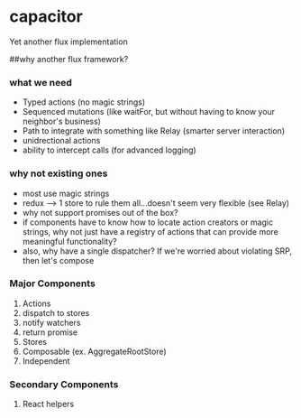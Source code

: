 # capacitor
Yet another flux implementation

##why another flux framework?

### what we need
 * Typed actions (no magic strings)
 * Sequenced mutations (like waitFor, but without having to know your neighbor's business)
 * Path to integrate with something like Relay (smarter server interaction)
 * unidrectional actions
 * ability to intercept calls (for advanced logging)

### why not existing ones
 * most use magic strings
 * redux --> 1 store to rule them all...doesn't seem very flexible (see Relay)
 * why not support promises out of the box?
 * if components have to know how to locate action creators or magic strings, why not just have a registry of actions that can provide more meaningful functionality?
 * also, why have a single dispatcher? If we're worried about violating SRP, then let's compose

### Major Components
 1. Actions 
  1. dispatch to stores
  1. notify watchers
  1. return promise
 1. Stores
  1. Composable (ex. AggregateRootStore)
  1. Independent

### Secondary Components
 1. React helpers



